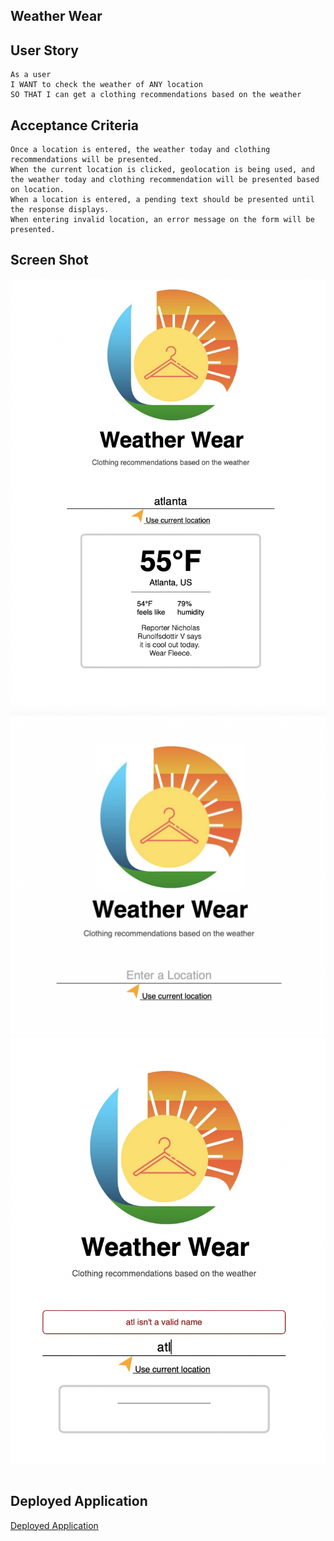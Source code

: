  ## Weather Wear



## User Story
```
As a user
I WANT to check the weather of ANY location
SO THAT I can get a clothing recommendations based on the weather
```
## Acceptance Criteria

```
Once a location is entered, the weather today and clothing recommendations will be presented.
When the current location is clicked, geolocation is being used, and the weather today and clothing recommendation will be presented based on location.
When a location is entered, a pending text should be presented until the response displays.
When entering invalid location, an error message on the form will be presented.

```
## Screen Shot

![](./assets/images/sc1.png)
![](./assets/images/sc2.png)
![](./assets/images/sc3.png)

```
```
## Deployed Application
[Deployed Application](https://zellyb.github.io/Weather-Wear/)


